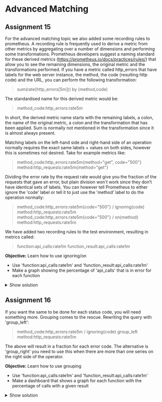 # Advanced Matching

## Assignment 15
For the advanced matching topic we also added some recording rules to prometheus. A recording rule is frequently used to derive a metric from other metrics by aggregating over a number of dimensions and performing some transformations. Prometheus developers suggest a naming standard for these derived metrics (https://prometheus.io/docs/practices/rules/) that allow you to see the remaining dimensions, the original metric and the transformations performed. If you have a metric called http_errors that have labels for the web server instance, the method, the code (resulting http code) and the URL, you can perform the following transformation:
> sum(rate(http_errors[5m])) by (method,code)

The standardised name for this derived metric would be:
> method_code:http_errors:rate5m

In short, the derived metric name starts with the remaining labels, a colon, the name of the original metric, a colon and the transformation that has been applied. Sum is normally not mentioned in the transformation since it is almost always present.


Matching labels on the left-hand side and right-hand side of an operation normally requires the exact same labels + values on both sides, however this is sometimes not desired. Take for example metrics like:
> method_code:http_errors:rate5m{method="get", code="500"}
> method:http_requests:rate5m{method="get"}


Dividing the error rate by the request rate would give you the fraction of the requests that gave an error, but plain division won't work since they don’t have identical sets of labels. You can however tell Prometheus to either ignore the 'code' label or tell it to just use the 'method' label to do the operation normally:
> method_code:http_errors:rate5m{code="500"} / ignoring(code) method:http_requests:rate5m
> method_code:http_errors:rate5m{code="500"} / on(method) method:http_requests:rate5m


We have added two recording rules to the test environment, resulting in metrics called:
> function:api_calls:rate1m
> function_result:api_calls:rate1m

**Objective:**
Learn how to use ignoring/on
  * Use 'function:api_calls:rate1m' and 'function_result:api_calls:rate1m'
  * Make a graph showing the percentage of 'api_calls' that is in error for each function

<details>
  <summary>Show solution</summary>

  ## Solution 15
  You should have filled in: ```function_result:api_calls:rate1m{result="ERROR"} / ignoring(result) function:api_calls:rate1m```
  ![assignment15-1](./chapter2/assignment15-1.png)

  Change the left axis to show percentages based on a fraction and make sure the minimum and maximum value are specified:
  ![assignment15-2](./chapter2/assignment15-2.png)

  The graph should look similar to this:
  ![assignment15-3](./chapter2/assignment15-3.png)
</details>

## Assignment 16
If you want the same to be done for each status code, you will need something more. Grouping comes to the rescue. Rewriting the query with 'group_left':
> method_code:http_errors:rate5m / ignoring(code) group_left method:http_requests:rate5m

The above will result in a fraction for each error code. The alternative is 'group_right' you need to use this  when there are more than one series on the right side of the operator.

**Objective:**
Learn how to use grouping
  * Use 'function:api_calls:rate1m' and 'function_result:api_calls:rate1m'
  * Make a dashboard that shows a graph for each function with the percentage of calls with a given result

<details>
  <summary>Show solution</summary>

  ## Solution 16
  You need a variable Function with label_values(function) as a query:
  ![assignment16-1](./chapter2/assignment16-1.png)

  You should have filled in: ```function_result:api_calls:rate1m / ignoring(result) group_left(function) function:api_calls:rate1m```
  ![assignment16-2](./chapter2/assignment16-2.png)

  The dashboard should look similar to this (after it has been saved and reloaded):
  ![assignment16-3](./chapter2/assignment16-3.png)

  Note that this graph has a 30 min time frame instead of the default 15 min.
</details>
